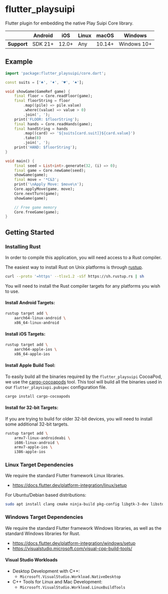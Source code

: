 # flutter_playsuipi

Flutter plugin for embedding the native Play Suipi Core library.

|             | Android | iOS   | Linux | macOS  | Windows     |
|-------------|---------|-------|-------|--------|-------------|
| **Support** | SDK 21+ | 12.0+ | Any   | 10.14+ | Windows 10+ |

## Example

```dart
import 'package:flutter_playsuipi/core.dart';

const suits = ['♣', '♦', '♥', '♠'];

void showGame(GameRef game) {
    final floor = Core.readFloor(game);
    final floorString = floor
        .map((pile) => pile.value)
        .where((value) => value > 0)
        .join(', ');
    print('FLOOR: $floorString');
    final hands = Core.readHands(game);
    final handString = hands
        .map((card) => '${suits[card.suit]}${card.value}')
        .take(8)
        .join(', ');
    print('HAND: $floorString');
}

void main() {
    final seed = List<int>.generate(32, (i) => 0);
    final game = Core.newGame(seed);
    showGame(game);
    final move = '*C&3';
    print('\nApply Move: $move\n');
    Core.applyMove(game, move);
    Core.nextTurn(game);
    showGame(game);

    // Free game memory
    Core.freeGame(game);
}
```

## Getting Started

### Installing Rust

In order to compile this application, you will need access to a Rust compiler.

The easiest way to install Rust on Unix platforms is through
[rustup](https://www.rust-lang.org/tools/install).

```bash
curl --proto '=https' --tlsv1.2 -sSf https://sh.rustup.rs | sh
```

You will need to install the Rust compiler targets for any platforms you wish
to use.

#### Install Android Targets:

```bash
rustup target add \
    aarch64-linux-android \
    x86_64-linux-android
```

#### Install iOS Targets:

```bash
rustup target add \
    aarch64-apple-ios \
    x86_64-apple-ios
```

#### Install Apple Build Tool:

To easily build all the binaries required by the `flutter_playsuipi` CocoaPod,
we use the [cargo-cocoapods](https://github.com/bbqsrc/cargo-cocoapods) tool.
This tool will build all the binaries used in our `flutter_playsiupi.pubspec`
configuration file.

```bash
cargo install cargo-cocoapods
```

#### Install for 32-bit Targets:

If you are trying to build for older 32-bit devices, you will need to install
some additional 32-bit targets.

```bash
rustup target add \
    armv7-linux-androideabi \
    i686-linux-android \
    armv7-apple-ios \
    i386-apple-ios
```

### Linux Target Dependencies

We require the standard Flutter framework Linux libraries.

* https://docs.flutter.dev/platform-integration/linux/setup

For Ubuntu/Debian based distributions:

```bash
sudo apt install clang cmake ninja-build pkg-config libgtk-3-dev libstdc++-12-dev
```

### Windows Target Dependencies

We require the standard Flutter framework Windows libraries, as well as the
standard Windows libraries for Rust.

* https://docs.flutter.dev/platform-integration/windows/setup
* https://visualstudio.microsoft.com/visual-cpp-build-tools/

#### Visual Studio Workloads

* Desktop Development with C++:
  - `Microsoft.VisualStudio.Workload.NativeDesktop`
* C++ Tools for Linux and Mac Development:
  - `Microsoft.VisualStudio.Workload.LinuxBuildTools`
